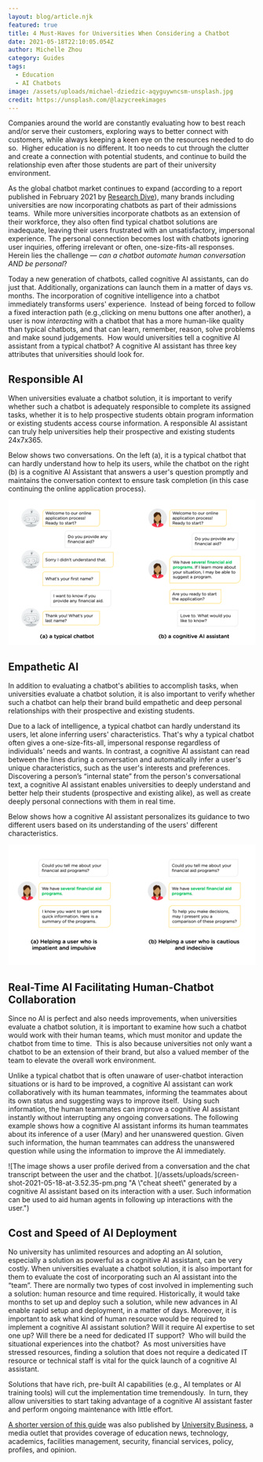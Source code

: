 ```yaml
---
layout: blog/article.njk
featured: true
title: 4 Must-Haves for Universities When Considering a Chatbot
date: 2021-05-18T22:10:05.054Z
author: Michelle Zhou
category: Guides
tags:
  - Education
  - AI Chatbots
image: /assets/uploads/michael-dziedzic-aqyguywncsm-unsplash.jpg
credit: https://unsplash.com/@lazycreekimages
---
```

Companies around the world are constantly evaluating how to best reach and/or serve their customers, exploring ways to better connect with customers, while always keeping a keen eye on the resources needed to do so.  Higher education is no different. It too needs to cut through the clutter and create a connection with potential students, and continue to build the relationship even after those students are part of their university environment.

As the global chatbot market continues to expand (according to a report published in February 2021 by [Research Dive](https://www.prnewswire.com/news-releases/rise-in-business-expansion-and-collaboration-to-enhance-the-global-chatbot-market-in-2020-2027--exclusive-report-241-pages-by-research-dive-301233496.html)), many brands including universities are now incorporating chatbots as part of their admissions teams.  While more universities incorporate chatbots as an extension of their workforce, they also often find typical chatbot solutions are inadequate, leaving their users frustrated with an unsatisfactory, impersonal experience. The personal connection becomes lost with chatbots ignoring user inquiries, offering irrelevant or often, one-size-fits-all responses.  Herein lies the challenge — *can a chatbot automate human conversation AND be personal*?

Today a new generation of chatbots, called cognitive AI assistants, can do just that. Additionally, organizations can launch them in a matter of days vs. months. The incorporation of cognitive intelligence into a chatbot immediately transforms users' experience.  Instead of being forced to follow a fixed interaction path (e.g.,clicking on menu buttons one after another), a user is now *interacting* with a chatbot that has a more human-like quality than typical chatbots, and that can learn, remember, reason, solve problems and make sound judgements.  How would universities tell a cognitive AI assistant from a typical chatbot? A cognitive AI assistant has three key attributes that universities should look for.

## **Responsible AI**

When universities evaluate a chatbot solution, it is important to verify whether such a chatbot is adequately responsible to complete its assigned tasks, whether it is to help prospective students obtain program information or existing students access course information. A responsible AI assistant can truly help universities help their prospective and existing students 24x7x365.

Below shows two conversations. On the left (a), it is a typical chatbot that can hardly understand how to help its users, while the chatbot on the right (b) is a cognitive AI Assistant that answers a user's question promptly and maintains the conversation context to ensure task completion (in this case continuing the online application process).

![The image shows two chatbots, a typical chatbot on the left and a cognitive AI assistant on the right. ](/assets/uploads/non-aivsai.png)

## **Empathetic AI**

In addition to evaluating a chatbot's abilities to accomplish tasks, when universities evaluate a chatbot solution, it is also important to verify whether such a chatbot can help their brand build empathetic and deep personal relationships with their prospective and existing students.

Due to a lack of intelligence, a typical chatbot can hardly understand its users, let alone inferring users' characteristics. That's why a typical chatbot often gives a one-size-fits-all, impersonal response regardless of individuals' needs and wants. In contrast, a cognitive AI assistant can read between the lines during a conversation and automatically infer a user's unique characteristics, such as the user's interests and preferences. Discovering a person’s “internal state” from the person's conversational text, a cognitive AI assistant enables universities to deeply understand and better help their students (prospective and existing alike), as well as create deeply personal connections with them in real time.

Below shows how a cognitive AI assistant personalizes its guidance to two different users based on its understanding of the users' different characteristics.

![The image shows that a chatbot responds to different users differently. The chatbot proposes an information summary to a user who is impatient while propose to show a comparison for a user who is cautious and indecisive.](/assets/uploads/help-different-users.png "A cognitive AI assistant generates deeply personalized responses based on user unique characteristics.")

## **Real-Time AI Facilitating Human-Chatbot Collaboration**

Since no AI is perfect and also needs improvements, when universities evaluate a chatbot solution, it is important to examine how such a chatbot would work with their human teams, which must monitor and update the chatbot from time to time.  This is also because universities not only want a chatbot to be an extension of their brand, but also a valued member of the team to elevate the overall work environment.

Unlike a typical chatbot that is often unaware of user-chatbot interaction situations or is hard to be improved, a cognitive AI assistant can work collaboratively with its human teammates, informing the teammates about its own status and suggesting ways to improve itself.  Using such information, the human teammates can improve a cognitive AI assistant instantly without interrupting any ongoing conversations. The following example shows how a cognitive AI assistant informs its human teammates about its inference of a user (Mary) and her unanswered question. Given such information, the human teammates can address the unanswered question while using the information to improve the AI immediately.

![The image shows a user profile derived from a conversation and the chat transcript between the user and the chatbot. ](/assets/uploads/screen-shot-2021-05-18-at-3.52.35-pm.png "A \\"cheat sheet\\" generated by a cognitive AI assistant based on its interaction with a user. Such information can be used to aid human agents in following up interactions with the user.")

## **Cost and Speed of AI Deployment**

No university has unlimited resources and adopting an AI solution, especially a solution as powerful as a cognitive AI assistant, can be very costly. When universities evaluate a chatbot solution, it is also important for them to evaluate the cost of incorporating such an AI assistant into the “team”. There are normally two types of cost involved in implementing such a solution: human resource and time required. Historically, it would take months to set up and deploy such a solution, while new advances in AI enable rapid setup and deployment, in a matter of days. Moreover, it is important to ask what kind of human resource would be required to implement a cognitive AI assistant solution? Will it require AI expertise to set one up? Will there be a need for dedicated IT support?  Who will build the situational experiences into the chatbot?  As most universities have stressed resources, finding a solution that does not require a dedicated IT resource or technical staff is vital for the quick launch of a cognitive AI assistant.

Solutions that have rich, pre-built AI capabilities (e.g., AI templates or AI training tools) will cut the implementation time tremendously.  In turn, they allow universities to start taking advantage of a cognitive AI assistant faster and perform ongoing maintenance with little effort.

[A shorter version of this guide](https://universitybusiness.com/4-must-haves-universities-use-chatbot-ai-artificial-intelligence/) was also published by [University Business](https://universitybusiness.com/), a media outlet that provides coverage of education news, technology, academics, facilities management, security, financial services, policy, profiles, and opinion.
